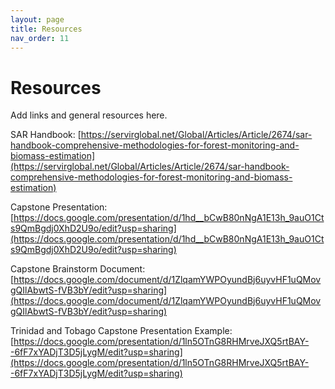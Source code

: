 ```yaml
---
layout: page
title: Resources
nav_order: 11
---
```


# Resources
Add links and general resources here.

SAR Handbook: [https://servirglobal.net/Global/Articles/Article/2674/sar-handbook-comprehensive-methodologies-for-forest-monitoring-and-biomass-estimation](https://servirglobal.net/Global/Articles/Article/2674/sar-handbook-comprehensive-methodologies-for-forest-monitoring-and-biomass-estimation)

Capstone Presentation: [https://docs.google.com/presentation/d/1hd__bCwB80nNgA1E13h_9auO1Cts9QmBgdj0XhD2U9o/edit?usp=sharing](https://docs.google.com/presentation/d/1hd__bCwB80nNgA1E13h_9auO1Cts9QmBgdj0XhD2U9o/edit?usp=sharing)

Capstone Brainstorm Document: [https://docs.google.com/document/d/1ZlqamYWPOyundBj6uyvHF1uQMovgQIlAbwtS-fVB3bY/edit?usp=sharing](https://docs.google.com/document/d/1ZlqamYWPOyundBj6uyvHF1uQMovgQIlAbwtS-fVB3bY/edit?usp=sharing)

Trinidad and Tobago Capstone Presentation Example: [https://docs.google.com/presentation/d/1ln5OTnG8RHMrveJXQ5rtBAY--6fF7xYADjT3D5jLygM/edit?usp=sharing](https://docs.google.com/presentation/d/1ln5OTnG8RHMrveJXQ5rtBAY--6fF7xYADjT3D5jLygM/edit?usp=sharing)
